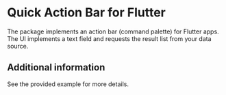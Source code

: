 # Quick Action Bar for Flutter

The package implements an action bar (command palette) for Flutter apps.
The UI implements a text field and requests the result list from your data source.

## Additional information

See the provided example for more details.

